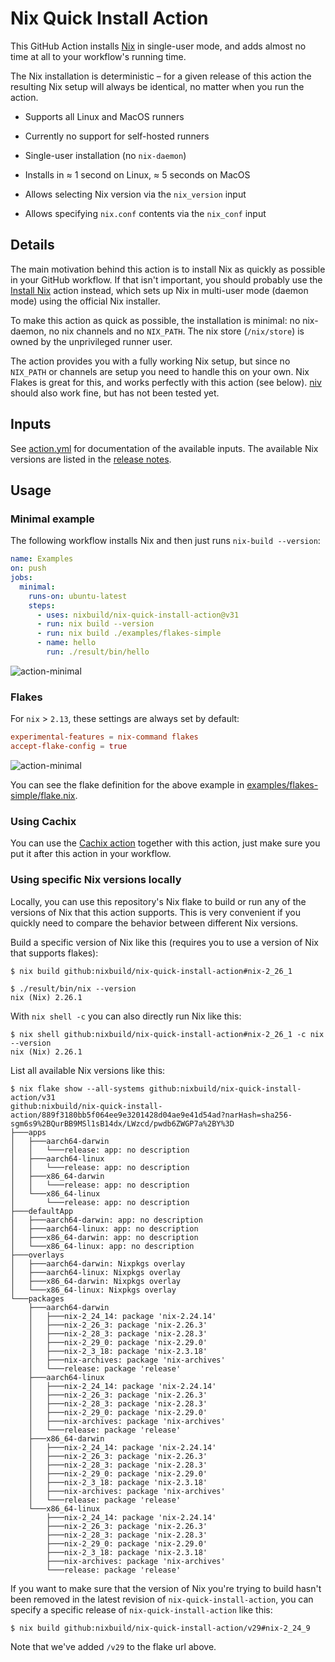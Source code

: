# Nix Quick Install Action

This GitHub Action installs [Nix](https://nixos.org/nix/) in single-user mode,
and adds almost no time at all to your workflow's running time.

The Nix installation is deterministic &ndash; for a given
release of this action the resulting Nix setup will always be identical, no
matter when you run the action.

* Supports all Linux and MacOS runners

* Currently no support for self-hosted runners

* Single-user installation (no `nix-daemon`)

* Installs in &asymp; 1 second on Linux, &asymp; 5 seconds on MacOS

* Allows selecting Nix version via the `nix_version` input

* Allows specifying `nix.conf` contents via the `nix_conf` input

## Details

The main motivation behind this action is to install Nix as quickly as possible
in your GitHub workflow. If that isn't important, you should probably use the
[Install Nix](https://github.com/marketplace/actions/install-nix) action
instead, which sets up Nix in multi-user mode (daemon mode) using the official
Nix installer.

To make this action as quick as possible, the installation is minimal: no
nix-daemon, no nix channels and no `NIX_PATH`. The nix store (`/nix/store`) is
owned by the unprivileged runner user.

The action provides you with a fully working Nix setup, but since no `NIX_PATH`
or channels are setup you need to handle this on your own. Nix Flakes is great
for this, and works perfectly with this action (see below).
[niv](https://github.com/nmattia/niv) should also work fine, but has not been
tested yet.

## Inputs

See [action.yml](action.yml) for documentation of the available inputs.
The available Nix versions are listed in the [release
notes](https://github.com/nixbuild/nix-quick-install-action/releases/latest).

## Usage

### Minimal example

The following workflow installs Nix and then just runs
`nix-build --version`:

```yaml
name: Examples
on: push
jobs:
  minimal:
    runs-on: ubuntu-latest
    steps:
      - uses: nixbuild/nix-quick-install-action@v31
      - run: nix build --version
      - run: nix build ./examples/flakes-simple
      - name: hello
        run: ./result/bin/hello
```

![action-minimal](examples/action-minimal.png)

### Flakes

For `nix` > `2.13`, these settings are always set by default:

```conf
experimental-features = nix-command flakes
accept-flake-config = true
```

![action-minimal](examples/action-flakes-simple.png)

You can see the flake definition for the above example in
[examples/flakes-simple/flake.nix](examples/flakes-simple/flake.nix).

### Using Cachix

You can use the [Cachix action](https://github.com/marketplace/actions/cachix)
together with this action, just make sure you put it after this action in your
workflow.

### Using specific Nix versions locally

Locally, you can use this repository's Nix flake to build or run any of the
versions of Nix that this action supports. This is very convenient if you
quickly need to compare the behavior between different Nix versions.

Build a specific version of Nix like this (requires you to use a version of Nix
that supports flakes):

```
$ nix build github:nixbuild/nix-quick-install-action#nix-2_26_1

$ ./result/bin/nix --version
nix (Nix) 2.26.1
```

With `nix shell -c` you can also directly run Nix like this:

```
$ nix shell github:nixbuild/nix-quick-install-action#nix-2_26_1 -c nix --version
nix (Nix) 2.26.1
```

List all available Nix versions like this:

```
$ nix flake show --all-systems github:nixbuild/nix-quick-install-action/v31
github:nixbuild/nix-quick-install-action/889f3180bb5f064ee9e3201428d04ae9e41d54ad?narHash=sha256-sgm6s9%2BQurBB9MSl1sB14dx/LWzcd/pwdb6ZWGP7a%2BY%3D
├───apps
│   ├───aarch64-darwin
│   │   └───release: app: no description
│   ├───aarch64-linux
│   │   └───release: app: no description
│   ├───x86_64-darwin
│   │   └───release: app: no description
│   └───x86_64-linux
│       └───release: app: no description
├───defaultApp
│   ├───aarch64-darwin: app: no description
│   ├───aarch64-linux: app: no description
│   ├───x86_64-darwin: app: no description
│   └───x86_64-linux: app: no description
├───overlays
│   ├───aarch64-darwin: Nixpkgs overlay
│   ├───aarch64-linux: Nixpkgs overlay
│   ├───x86_64-darwin: Nixpkgs overlay
│   └───x86_64-linux: Nixpkgs overlay
└───packages
    ├───aarch64-darwin
    │   ├───nix-2_24_14: package 'nix-2.24.14'
    │   ├───nix-2_26_3: package 'nix-2.26.3'
    │   ├───nix-2_28_3: package 'nix-2.28.3'
    │   ├───nix-2_29_0: package 'nix-2.29.0'
    │   ├───nix-2_3_18: package 'nix-2.3.18'
    │   ├───nix-archives: package 'nix-archives'
    │   └───release: package 'release'
    ├───aarch64-linux
    │   ├───nix-2_24_14: package 'nix-2.24.14'
    │   ├───nix-2_26_3: package 'nix-2.26.3'
    │   ├───nix-2_28_3: package 'nix-2.28.3'
    │   ├───nix-2_29_0: package 'nix-2.29.0'
    │   ├───nix-archives: package 'nix-archives'
    │   └───release: package 'release'
    ├───x86_64-darwin
    │   ├───nix-2_24_14: package 'nix-2.24.14'
    │   ├───nix-2_26_3: package 'nix-2.26.3'
    │   ├───nix-2_28_3: package 'nix-2.28.3'
    │   ├───nix-2_29_0: package 'nix-2.29.0'
    │   ├───nix-2_3_18: package 'nix-2.3.18'
    │   ├───nix-archives: package 'nix-archives'
    │   └───release: package 'release'
    └───x86_64-linux
        ├───nix-2_24_14: package 'nix-2.24.14'
        ├───nix-2_26_3: package 'nix-2.26.3'
        ├───nix-2_28_3: package 'nix-2.28.3'
        ├───nix-2_29_0: package 'nix-2.29.0'
        ├───nix-2_3_18: package 'nix-2.3.18'
        ├───nix-archives: package 'nix-archives'
        └───release: package 'release'
```

If you want to make sure that the version of Nix you're trying to build hasn't
been removed in the latest revision of `nix-quick-install-action`, you can
specify a specific release of `nix-quick-install-action` like this:

```
$ nix build github:nixbuild/nix-quick-install-action/v29#nix-2_24_9
```

Note that we've added `/v29` to the flake url above.
